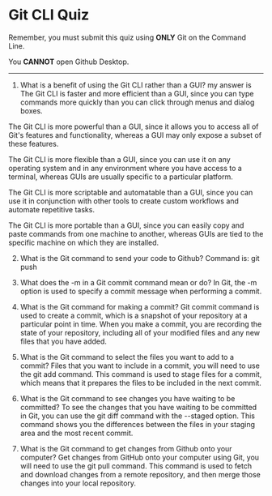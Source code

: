 # Git CLI Quiz

Remember, you must submit this quiz using __ONLY__ Git on the Command Line.

You __CANNOT__ open Github Desktop.

---

1. What is a benefit of using the Git CLI rather than a GUI?
my answer is
The Git CLI is faster and more efficient than a GUI, since you can type commands more quickly than you can click through menus and dialog boxes.

The Git CLI is more powerful than a GUI, since it allows you to access all of Git's features and functionality, whereas a GUI may only expose a subset of these features.

The Git CLI is more flexible than a GUI, since you can use it on any operating system and in any environment where you have access to a terminal, whereas GUIs are usually specific to a particular platform.

The Git CLI is more scriptable and automatable than a GUI, since you can use it in conjunction with other tools to create custom workflows and automate repetitive tasks.

The Git CLI is more portable than a GUI, since you can easily copy and paste commands from one machine to another, whereas GUIs are tied to the specific machine on which they are installed.

2. What is the Git command to send your code to Github?
Command is: 
git push

3. What does the -m in a Git commit command mean or do?
In Git, the -m option is used to specify a commit message when performing a commit.

4. What is the Git command for making a commit?
Git commit command is used to create a commit, which is a snapshot of your repository at a particular point in time. When you make a commit, you are recording the state of your repository, including all of your modified files and any new files that you have added.


5. What is the Git command to select the files you want to add to a commit?
Files that you want to include in a commit, you will need to use the git add command. This command is used to stage files for a commit, which means that it prepares the files to be included in the next commit.

6. What is the Git command to see changes you have waiting to be committed?
To see the changes that you have waiting to be committed in Git, you can use the git diff command with the --staged option. This command shows you the differences between the files in your staging area and the most recent commit.

7. What is the Git command to get changes from Github onto your computer?
Get changes from GitHub onto your computer using Git, you will need to use the git pull command. This command is used to fetch and download changes from a remote repository, and then merge those changes into your local repository.
